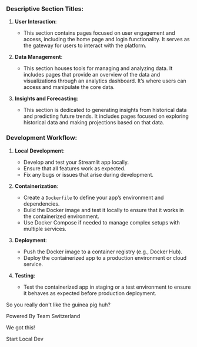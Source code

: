 ### Descriptive Section Titles:
1. **User Interaction**: 
   - This section contains pages focused on user engagement and access, including the home page and login functionality. It serves as the gateway for users to interact with the platform.

2. **Data Management**:
   - This section houses tools for managing and analyzing data. It includes pages that provide an overview of the data and visualizations through an analytics dashboard. It’s where users can access and manipulate the core data.

3. **Insights and Forecasting**:
   - This section is dedicated to generating insights from historical data and predicting future trends. It includes pages focused on exploring historical data and making projections based on that data.

### Development Workflow:

1. **Local Development**:
   - Develop and test your Streamlit app locally.
   - Ensure that all features work as expected.
   - Fix any bugs or issues that arise during development.

2. **Containerization**:
   - Create a `Dockerfile` to define your app’s environment and dependencies.
   - Build the Docker image and test it locally to ensure that it works in the containerized environment.
   - Use Docker Compose if needed to manage complex setups with multiple services.

3. **Deployment**:
   - Push the Docker image to a container registry (e.g., Docker Hub).
   - Deploy the containerized app to a production environment or cloud service.

4. **Testing**:
   - Test the containerized app in staging or a test environment to ensure it behaves as expected before production deployment.
  
So you really don't like the guinea pig huh?


Powered By Team Switzerland

We got this!

Start Local Dev
